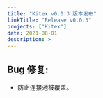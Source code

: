 ```yaml
---
title: "Kitex v0.0.3 版本发布"
linkTitle: "Release v0.0.3"
projects: ["Kitex"]
date: 2021-08-01
description: >
---
```


## Bug 修复:

- 防止连接池被覆盖。
